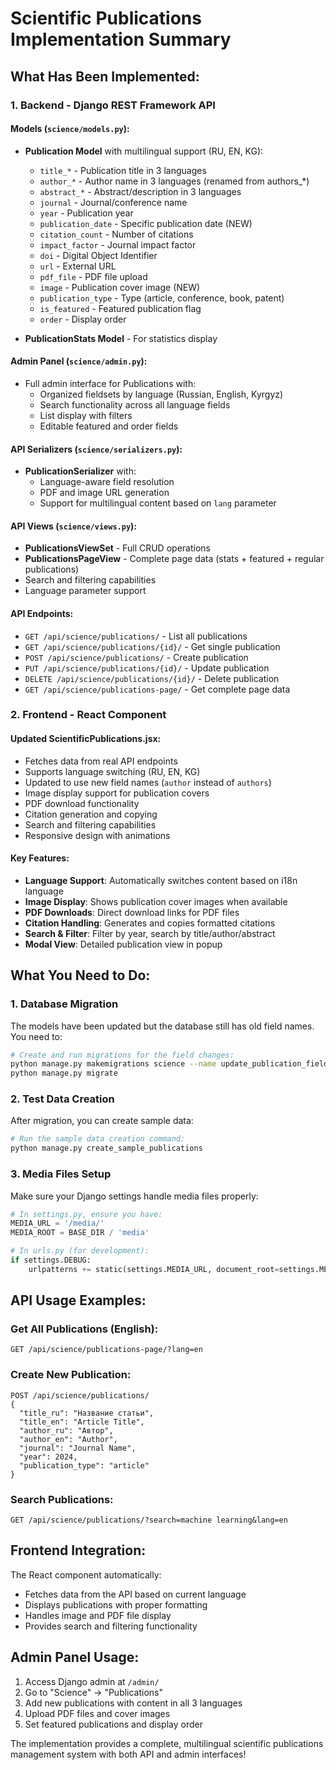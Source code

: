 # Scientific Publications Implementation Summary

## What Has Been Implemented:

### 1. Backend - Django REST Framework API

#### Models (`science/models.py`):

- **Publication Model** with multilingual support (RU, EN, KG):

  - `title_*` - Publication title in 3 languages
  - `author_*` - Author name in 3 languages (renamed from authors\_\*)
  - `abstract_*` - Abstract/description in 3 languages
  - `journal` - Journal/conference name
  - `year` - Publication year
  - `publication_date` - Specific publication date (NEW)
  - `citation_count` - Number of citations
  - `impact_factor` - Journal impact factor
  - `doi` - Digital Object Identifier
  - `url` - External URL
  - `pdf_file` - PDF file upload
  - `image` - Publication cover image (NEW)
  - `publication_type` - Type (article, conference, book, patent)
  - `is_featured` - Featured publication flag
  - `order` - Display order

- **PublicationStats Model** - For statistics display

#### Admin Panel (`science/admin.py`):

- Full admin interface for Publications with:
  - Organized fieldsets by language (Russian, English, Kyrgyz)
  - Search functionality across all language fields
  - List display with filters
  - Editable featured and order fields

#### API Serializers (`science/serializers.py`):

- **PublicationSerializer** with:
  - Language-aware field resolution
  - PDF and image URL generation
  - Support for multilingual content based on `lang` parameter

#### API Views (`science/views.py`):

- **PublicationsViewSet** - Full CRUD operations
- **PublicationsPageView** - Complete page data (stats + featured + regular publications)
- Search and filtering capabilities
- Language parameter support

#### API Endpoints:

- `GET /api/science/publications/` - List all publications
- `GET /api/science/publications/{id}/` - Get single publication
- `POST /api/science/publications/` - Create publication
- `PUT /api/science/publications/{id}/` - Update publication
- `DELETE /api/science/publications/{id}/` - Delete publication
- `GET /api/science/publications-page/` - Get complete page data

### 2. Frontend - React Component

#### Updated ScientificPublications.jsx:

- Fetches data from real API endpoints
- Supports language switching (RU, EN, KG)
- Updated to use new field names (`author` instead of `authors`)
- Image display support for publication covers
- PDF download functionality
- Citation generation and copying
- Search and filtering capabilities
- Responsive design with animations

#### Key Features:

- **Language Support**: Automatically switches content based on i18n language
- **Image Display**: Shows publication cover images when available
- **PDF Downloads**: Direct download links for PDF files
- **Citation Handling**: Generates and copies formatted citations
- **Search & Filter**: Filter by year, search by title/author/abstract
- **Modal View**: Detailed publication view in popup

## What You Need to Do:

### 1. Database Migration

The models have been updated but the database still has old field names. You need to:

```bash
# Create and run migrations for the field changes:
python manage.py makemigrations science --name update_publication_fields
python manage.py migrate
```

### 2. Test Data Creation

After migration, you can create sample data:

```bash
# Run the sample data creation command:
python manage.py create_sample_publications
```

### 3. Media Files Setup

Make sure your Django settings handle media files properly:

```python
# In settings.py, ensure you have:
MEDIA_URL = '/media/'
MEDIA_ROOT = BASE_DIR / 'media'

# In urls.py (for development):
if settings.DEBUG:
    urlpatterns += static(settings.MEDIA_URL, document_root=settings.MEDIA_ROOT)
```

## API Usage Examples:

### Get All Publications (English):

```
GET /api/science/publications-page/?lang=en
```

### Create New Publication:

```
POST /api/science/publications/
{
  "title_ru": "Название статьи",
  "title_en": "Article Title",
  "author_ru": "Автор",
  "author_en": "Author",
  "journal": "Journal Name",
  "year": 2024,
  "publication_type": "article"
}
```

### Search Publications:

```
GET /api/science/publications/?search=machine learning&lang=en
```

## Frontend Integration:

The React component automatically:

- Fetches data from the API based on current language
- Displays publications with proper formatting
- Handles image and PDF file display
- Provides search and filtering functionality

## Admin Panel Usage:

1. Access Django admin at `/admin/`
2. Go to "Science" → "Publications"
3. Add new publications with content in all 3 languages
4. Upload PDF files and cover images
5. Set featured publications and display order

The implementation provides a complete, multilingual scientific publications management system with both API and admin interfaces!
